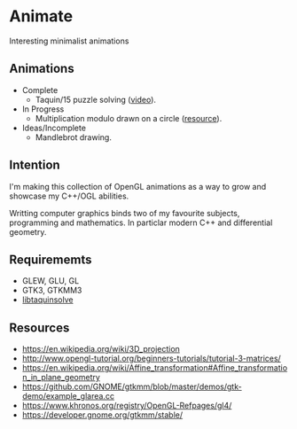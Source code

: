# Animate
Interesting minimalist animations

## Animations
* Complete
  * Taquin/15 puzzle solving ([video](https://www.youtube.com/watch?v=F2GyDwdp1KU)).
* In Progress
  * Multiplication modulo drawn on a circle ([resource](https://www.youtube.com/watch?v=qhbuKbxJsk8)).
* Ideas/Incomplete
  * Mandlebrot drawing.

## Intention

I'm making this collection of OpenGL animations as a way to grow and showcase my C++/OGL abilities.

Writting computer graphics binds two of my favourite subjects, programming and mathematics. In particlar modern C++ and differential geometry.

## Requirememts

* GLEW, GLU, GL
* GTK3, GTKMM3
* [libtaquinsolve](https://github.com/d0x2f/libtaquinsolve)

## Resources

* https://en.wikipedia.org/wiki/3D_projection
* http://www.opengl-tutorial.org/beginners-tutorials/tutorial-3-matrices/
* https://en.wikipedia.org/wiki/Affine_transformation#Affine_transformation_in_plane_geometry
* https://github.com/GNOME/gtkmm/blob/master/demos/gtk-demo/example_glarea.cc
* https://www.khronos.org/registry/OpenGL-Refpages/gl4/
* https://developer.gnome.org/gtkmm/stable/
